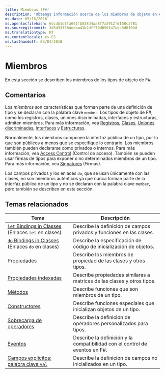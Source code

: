 ```yaml
---
title: Miembros (F#)
description: 'Obtenga información acerca de los miembros de objeto en el lenguaje de programación de F #.'
ms.date: 05/16/2016
ms.openlocfilehash: 6dcdb1d7fa061fb838d4aa8f7a2912fd168c3781
ms.sourcegitcommit: 3d5d33f384eeba41b2dff79d096f47ccc8d8f03d
ms.translationtype: MT
ms.contentlocale: es-ES
ms.lasthandoff: 05/04/2018
---
```

# <a name="members"></a>Miembros

En esta sección se describen los miembros de los tipos de objeto de F#.


## <a name="remarks"></a>Comentarios
Los *miembros* son características que forman parte de una definición de tipo y se declaran con la palabra clave `member`. Los tipos de objeto de F#, como los registros, clases, uniones discriminadas, interfaces y estructuras, admiten miembros. Para más información, vea [Registros](../records.md), [Clases](../classes.md), [Uniones discriminadas](../discriminated-Unions.md), [Interfaces](../interfaces.md) y [Estructuras](../structures.md).

Normalmente, los miembros componen la interfaz pública de un tipo, por lo que son públicos a menos que se especifique lo contrario. Los miembros también pueden declararse como privados o internos. Para más información, vea [Access Control](../access-Control.md) (Control de acceso). También se pueden usar firmas de tipos para exponer o no determinados miembros de un tipo. Para más información, vea [Signatures](../signatures.md) (Firmas).

Los campos privados y los enlaces `do`, que se usan únicamente con las clases, no son miembros auténticos ya que nunca forman parte de la interfaz pública de un tipo y no se declaran con la palabra clave `member`, pero también se describen en esta sección.


## <a name="related-topics"></a>Temas relacionados


|Tema|Descripción|
|-----|-----------|
|[`let` Bindings in Classes](let-bindings-in-classes.md) (Enlaces `let` en clases)|Describe la definición de campos privados y funciones en las clases.|
|[`do` Bindings in Classes](do-bindings-in-classes.md) (Enlaces `do` en clases)|Describe la especificación de código de inicialización de objetos.|
|[Propiedades](properties.md)|Describe los miembros de propiedad de las clases y otros tipos.|
|[Propiedades indexadas](indexed-properties.md)|Describe propiedades similares a matrices de las clases y otros tipos.|
|[Métodos](methods.md)|Describe funciones que son miembros de un tipo.|
|[Constructores](constructors.md)|Describe funciones especiales que inicializan objetos de un tipo.|
|[Sobrecarga de operadores](../operator-overloading.md)|Describe la definición de operadores personalizados para tipos.|
|[Eventos](events.md)|Describe la definición y la compatibilidad con el control de eventos en F#.|
|[Campos explícitos: palabra clave `val`](explicit-fields-the-val-keyword.md)|Describe la definición de campos no inicializados en un tipo.|
